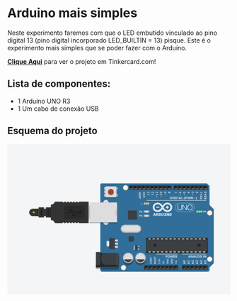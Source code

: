# Arduino mais simples
 Neste experimento faremos com que o LED embutido vinculado ao pino digital 13 (pino digital incorporado LED_BUILTIN = 13) pisque. Este é o experimento mais simples que se poder fazer com o Arduíno.  

  <b><a href="https://www.tinkercad.com/things/8Qu8b09xIDT">Clique Aqui</a></b> para ver o projeto em Tinkercard.com!
 
## Lista de componentes:

- 1  Arduíno UNO R3
- 1  Um cabo de conexão USB

## Esquema do projeto

![Esquema do projeto](Arduino_mais_simples.png)

